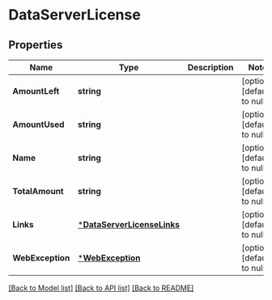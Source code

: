 # DataServerLicense

## Properties
Name | Type | Description | Notes
------------ | ------------- | ------------- | -------------
**AmountLeft** | **string** |  | [optional] [default to null]
**AmountUsed** | **string** |  | [optional] [default to null]
**Name** | **string** |  | [optional] [default to null]
**TotalAmount** | **string** |  | [optional] [default to null]
**Links** | [***DataServerLicenseLinks**](DataServerLicenseLinks.md) |  | [optional] [default to null]
**WebException** | [***WebException**](WebException.md) |  | [optional] [default to null]

[[Back to Model list]](../README.md#documentation-for-models) [[Back to API list]](../README.md#documentation-for-api-endpoints) [[Back to README]](../README.md)


